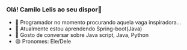 ###  Olá! Camilo Lelis ao seu dispor👋

- 🔭 Programador no momento procurando aquela vaga inspiradora...
- 🌱 Atualmente estou aprendendo Spring-boot(Java)
- 💬 Gosto de conversar sobre Java script, Java, Python
- 😄 Pronomes: Ele/Dele

